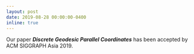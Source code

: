 ```yaml
---
layout: post
date: 2019-08-28 00:00:00-0400
inline: true
---
```


Our paper ***Discrete Geodesic Parallel Coordinates*** has been accepted by ACM SIGGRAPH Asia 2019.
